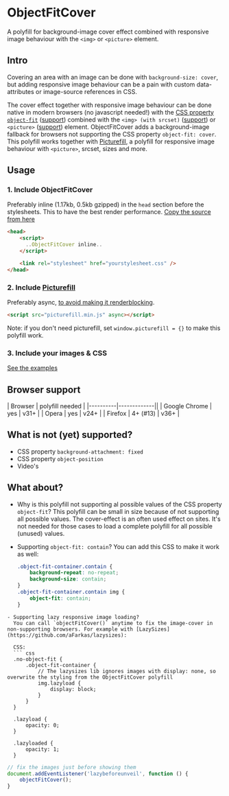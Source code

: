 # ObjectFitCover
A polyfill for background-image cover effect combined with responsive image behaviour with the `<img>` or `<picture>` element.

## Intro
Covering an area with an image can be done with `background-size: cover`, but adding responsive image behaviour can be a pain with custom data-attributes or image-source references in CSS.

The cover effect together with responsive image behaviour can be done native in modern browsers (no javascript needed!) with the [CSS property `object-fit`](https://developer.mozilla.org/nl/docs/Web/CSS/object-fit) ([support](http://caniuse.com/#search=object-fit)) combined with the `<img> (with srcset)` ([support](http://caniuse.com/#search=srcset)) or `<picture>` ([support](http://caniuse.com/#search=picture)) element.
ObjectFitCover adds a background-image fallback for browsers not supporting the CSS property `object-fit: cover`. This polyfill works together with [Picturefill](https://github.com/scottjehl/picturefill), a polyfill for responsive image behaviour with `<picture>`, srcset, sizes and more.

## Usage

### 1. Include ObjectFitCover
Preferably inline (1.17kb, 0.5kb gzipped) in the `head` section before the stylesheets. This to have the best render performance. [Copy the source from here]()


```html
<head>
    <script>
      ..ObjectFitCover inline..
    </script>

    <link rel="stylesheet" href="yourstylesheet.css" />
</head>
```

### 2. Include [Picturefill](https://github.com/scottjehl/picturefill/)
Preferably async, [to avoid making it renderblocking](https://developers.google.com/speed/docs/insights/BlockingJS).

```html
<script src="picturefill.min.js" async></script>
```
Note: if you don't need picturefill, set `window.picturefill = {}` to make this polyfill work.

### 3. Include your images & CSS
[See the examples]()

## Browser support
| Browser  |  polyfill needed |
|----------|-------------||
| Google Chrome | yes | v31+ |
| Opera | yes | v24+ |
| Firefox | 4+ (#13) | v36+ |

## What is not (yet) supported?
- CSS property `background-attachment: fixed`
- CSS property `object-position`
- Video's

## What about?
- Why is this polyfill not supporting al possible values of the CSS property `object-fit`?
  This polyfill can be small in size because of not supporting all possible values. The cover-effect is an often used effect on sites. It's not needed for those cases to load a complete polyfill for all possible (unused) values.

- Supporting `object-fit: contain`?
  You can add this CSS to make it work as well:
  ```css
  .object-fit-container.contain {
      background-repeat: no-repeat;
      background-size: contain;
  }
  .object-fit-container.contain img {
      object-fit: contain;
  }
```
- Supporting lazy responsive image loading?
  You can call `objectFitCover()` anytime to fix the image-cover in non-supporting browsers. For example with [LazySizes](https://github.com/aFarkas/lazysizes):

  CSS:
  ``` css
  .no-object-fit {
      .object-fit-container {
          // The lazysizes lib ignores images with display: none, so overwrite the styling from the ObjectFitCover polyfill
          img.lazyload {
              display: block;
          }
      }
  }

  .lazyload {
      opacity: 0;
  }

  .lazyloaded {
      opacity: 1;
  }
  ```

  ``` js
  // fix the images just before showing them
  document.addEventListener('lazybeforeunveil', function () {
      objectFitCover();
  }
```
